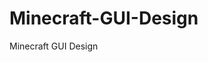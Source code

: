 # Minecraft-GUI-Design
Minecraft GUI Design

<a href="https://www.bilibili.com/video/av43329120"><img src=""/></a>
